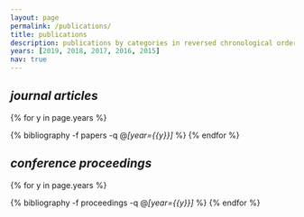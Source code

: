 ```yaml
---
layout: page
permalink: /publications/
title: publications
description: publications by categories in reversed chronological order. generated by jekyll-scholar.
years: [2019, 2018, 2017, 2016, 2015]
nav: true
---
```

<!-- _pages/publications.md -->
<h2><i>journal articles</i></h2>

<div class="publications">

{% for y in page.years %}
  <!-- <h3 class="year">{{y}}</h3> -->
  {% bibliography -f papers -q @*[year={{y}}]* %}
{% endfor %}

</div>

<h2><i>conference proceedings</i></h2>

<div class="publications">

{% for y in page.years %}
  <!-- <h3 class="year">{{y}}</h3> -->
  {% bibliography -f proceedings -q @*[year={{y}}]* %}
{% endfor %}

